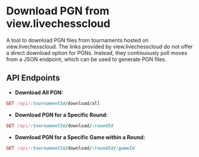 # Download PGN from view.livechesscloud

A tool to download PGN files from tournaments hosted on view.livechesscloud. The links provided by view.livechesscloud do not offer a direct download option for PGNs. Instead, they continuously poll moves from a JSON endpoint, which can be used to generate PGN files.

## API Endpoints

- **Download All PGN:**
```ruby
GET /api/:tournamentId/download/all
```
- **Download PGN for a Specific Round:**
```ruby
GET /api/:tournamentId/download/:roundId
```
- **Download PGN for a Specific Game within a Round:**
```ruby
GET /api/:tournamentId/download/:roundId/:gameId
```
